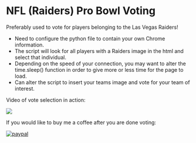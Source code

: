# NFL (Raiders) Pro Bowl Voting

Preferably used to vote for players belonging to the Las Vegas Raiders!

- Need to configure the python file to contain your own Chrome information.
- The script will look for all players with a Raiders image in the html and select that individual.
- Depending on the speed of your connection, you may want to alter the time.sleep() function in order to give more or less time for the page to load.
- Can alter the script to insert your teams image and vote for your team of interest.

Video of vote selection in action:

[![](http://img.youtube.com/vi/5JpK1ga6jwI/0.jpg)](http://www.youtube.com/watch?v=5JpK1ga6jwI "Raider Pro Bowl Voting")



If you would like to buy me a coffee after you are done voting:

[![paypal](https://www.paypalobjects.com/en_US/i/btn/btn_donateCC_LG.gif)](https://www.paypal.com/cgi-bin/webscr?cmd=_donations&business=S9HSUNLH7SPBW&currency_code=USD)


